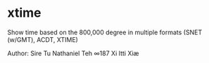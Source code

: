 # xtime
Show time based on the 800,000 degree in multiple formats (SNET (w/GMT), ACDT, XTIME)

Author: Sire Tu Nathaniel Teh ∞187 Xi Itti Xiæ
